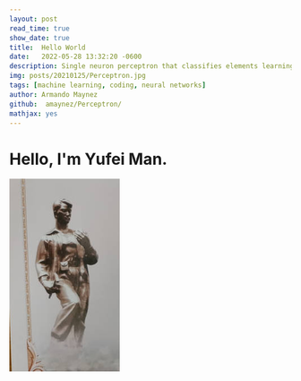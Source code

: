 ```yaml
---
layout: post
read_time: true
show_date: true
title:  Hello World
date:   2022-05-28 13:32:20 -0600
description: Single neuron perceptron that classifies elements learning quite quickly.
img: posts/20210125/Perceptron.jpg 
tags: [machine learning, coding, neural networks]
author: Armando Maynez
github:  amaynez/Perceptron/
mathjax: yes
---
```






# Hello, I'm Yufei Man.

![](../assets/img/posts/20220528/Miner.jpg )

